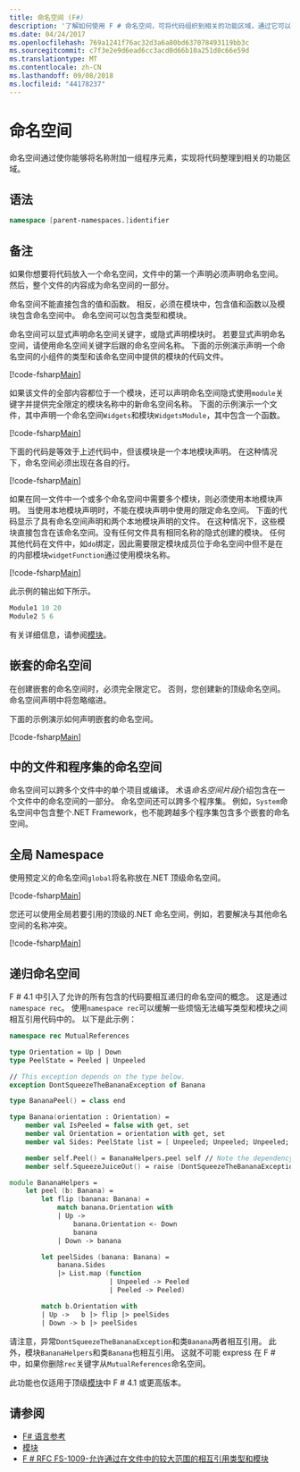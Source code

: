 ```yaml
---
title: 命名空间 (F#)
description: '了解如何使用 F # 命名空间，可将代码组织到相关的功能区域，通过它可以将名称附加到的程序元素的分组。'
ms.date: 04/24/2017
ms.openlocfilehash: 769a1241f76ac32d3a6a80bd637078493119bb3c
ms.sourcegitcommit: c7f3e2e9d6ead6cc3acd0d66b10a251d0c66e59d
ms.translationtype: MT
ms.contentlocale: zh-CN
ms.lasthandoff: 09/08/2018
ms.locfileid: "44178237"
---
```

# <a name="namespaces"></a>命名空间

命名空间通过使你能够将名称附加一组程序元素，实现将代码整理到相关的功能区域。

## <a name="syntax"></a>语法

```fsharp
namespace [parent-namespaces.]identifier
```

## <a name="remarks"></a>备注

如果你想要将代码放入一个命名空间，文件中的第一个声明必须声明命名空间。 然后，整个文件的内容成为命名空间的一部分。

命名空间不能直接包含的值和函数。 相反，必须在模块中，包含值和函数以及模块包含命名空间中。 命名空间可以包含类型和模块。

命名空间可以显式声明命名空间关键字，或隐式声明模块时。 若要显式声明命名空间，请使用命名空间关键字后跟的命名空间名称。 下面的示例演示声明一个命名空间的小组件的类型和该命名空间中提供的模块的代码文件。

[!code-fsharp[Main](../../../samples/snippets/fsharp/lang-ref-2/snippet6406.fs)]

如果该文件的全部内容都位于一个模块，还可以声明命名空间隐式使用`module`关键字并提供完全限定的模块名称中的新命名空间名称。 下面的示例演示一个文件，其中声明一个命名空间`Widgets`和模块`WidgetsModule`，其中包含一个函数。

[!code-fsharp[Main](../../../samples/snippets/fsharp/lang-ref-2/snippet6401.fs)]

下面的代码是等效于上述代码中，但该模块是一个本地模块声明。 在这种情况下，命名空间必须出现在各自的行。

[!code-fsharp[Main](../../../samples/snippets/fsharp/namespaces/snippet6402.fs)]

如果在同一文件中一个或多个命名空间中需要多个模块，则必须使用本地模块声明。 当使用本地模块声明时，不能在模块声明中使用的限定命名空间。 下面的代码显示了具有命名空间声明和两个本地模块声明的文件。 在这种情况下，这些模块直接包含在该命名空间。没有任何文件具有相同名称的隐式创建的模块。 任何其他代码在文件中，如`do`绑定，因此需要限定模块成员位于命名空间中但不是在的内部模块`widgetFunction`通过使用模块名称。

[!code-fsharp[Main](../../../samples/snippets/fsharp/lang-ref-2/snippet6403.fs)]

此示例的输出如下所示。

```fsharp
Module1 10 20
Module2 5 6
```

有关详细信息，请参阅[模块](modules.md)。

## <a name="nested-namespaces"></a>嵌套的命名空间

在创建嵌套的命名空间时，必须完全限定它。 否则，您创建新的顶级命名空间。 命名空间声明中将忽略缩进。

下面的示例演示如何声明嵌套的命名空间。

[!code-fsharp[Main](../../../samples/snippets/fsharp/lang-ref-2/snippet6404.fs)]

## <a name="namespaces-in-files-and-assemblies"></a>中的文件和程序集的命名空间

命名空间可以跨多个文件中的单个项目或编译。 术语*命名空间片段*介绍包含在一个文件中的命名空间的一部分。 命名空间还可以跨多个程序集。 例如，`System`命名空间中包含整个.NET Framework，也不能跨越多个程序集包含多个嵌套的命名空间。

## <a name="global-namespace"></a>全局 Namespace

使用预定义的命名空间`global`将名称放在.NET 顶级命名空间。

[!code-fsharp[Main](../../../samples/snippets/fsharp/lang-ref-2/snippet6407.fs)]

您还可以使用全局若要引用的顶级的.NET 命名空间，例如，若要解决与其他命名空间的名称冲突。

[!code-fsharp[Main](../../../samples/snippets/fsharp/lang-ref-2/snippet6408.fs)]

## <a name="recursive-namespaces"></a>递归命名空间

F # 4.1 中引入了允许的所有包含的代码要相互递归的命名空间的概念。  这是通过`namespace rec`。  使用`namespace rec`可以缓解一些烦恼无法编写类型和模块之间相互引用代码中的。  以下是此示例：

```fsharp
namespace rec MutualReferences

type Orientation = Up | Down
type PeelState = Peeled | Unpeeled

// This exception depends on the type below.
exception DontSqueezeTheBananaException of Banana

type BananaPeel() = class end

type Banana(orientation : Orientation) =
    member val IsPeeled = false with get, set
    member val Orientation = orientation with get, set
    member val Sides: PeelState list = [ Unpeeled; Unpeeled; Unpeeled; Unpeeled] with get, set

    member self.Peel() = BananaHelpers.peel self // Note the dependency on the BananaHelpers module.
    member self.SqueezeJuiceOut() = raise (DontSqueezeTheBananaException self) // This member depends on the exception above.

module BananaHelpers =
    let peel (b: Banana) =
        let flip (banana: Banana) =
            match banana.Orientation with
            | Up -> 
                banana.Orientation <- Down
                banana
            | Down -> banana

        let peelSides (banana: Banana) =
            banana.Sides
            |> List.map (function
                         | Unpeeled -> Peeled
                         | Peeled -> Peeled)

        match b.Orientation with
        | Up ->   b |> flip |> peelSides
        | Down -> b |> peelSides
```

请注意，异常`DontSqueezeTheBananaException`和类`Banana`两者相互引用。  此外，模块`BananaHelpers`和类`Banana`也相互引用。  这就不可能 express 在 F # 中，如果你删除`rec`关键字从`MutualReferences`命名空间。

此功能也仅适用于顶级[模块](modules.md)中 F # 4.1 或更高版本。

## <a name="see-also"></a>请参阅

- [F# 语言参考](index.md)
- [模块](modules.md)
- [F # RFC FS-1009-允许通过在文件中的较大范围的相互引用类型和模块](https://github.com/fsharp/fslang-design/blob/master/FSharp-4.1/FS-1009-mutually-referential-types-and-modules-single-scope.md)

